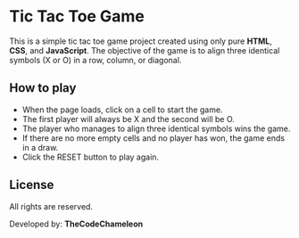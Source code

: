 # Tic Tac Toe Game
This is a simple tic tac toe game project created using only pure **HTML**, **CSS**, and **JavaScript**. The objective of the game is to align three identical symbols (X or O) in a row, column, or diagonal.

## How to play

* When the page loads, click on a cell to start the game.
* The first player will always be X and the second will be O.
* The player who manages to align three identical symbols wins the game.
* If there are no more empty cells and no player has won, the game ends in a draw.
* Click the RESET button to play again.

## License
All rights are reserved.

Developed by: **TheCodeChameleon**
